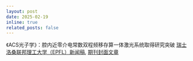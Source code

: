 ```yaml
---
layout: post
date: 2025-02-19
inline: true
related_posts: false
---
```


《ACS光子学》：腔内近零介电常数双程频移存算一体激光系统取得研究突破 [瑞士洛桑联邦理工大学（EPFL）新闻稿](https://actu.epfl.ch/news/effiencient-epsilon-near-zero-intracavity-dual-r-2/), [期刊封面文章](https://pubs.acs.org/cms/10.1021/apchd5.2025.12.issue-3/asset/apchd5.2025.12.issue-3.xlargecover.jpg)

